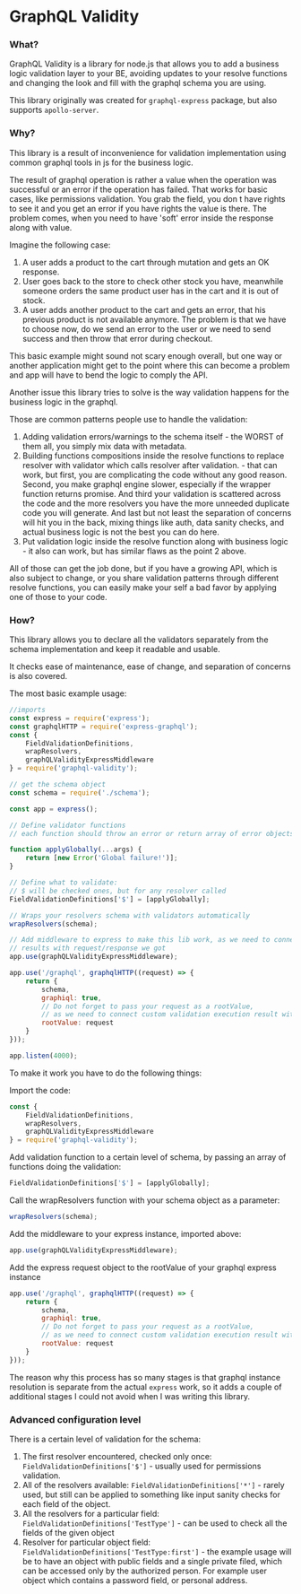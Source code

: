# GraphQL Validity

### What?
GraphQL Validity is a library for node.js that allows you to add a business logic validation layer to your BE, avoiding updates to your resolve functions and changing the look and fill with the graphql schema you are using.

This library originally was created for `graphql-express` package, but also supports `apollo-server`.

### Why?
This library is a result of inconvenience for validation implementation using common graphql tools in js for the business logic.

The result of graphql operation is rather a value when the operation was successful or an error if the operation has failed. That works for basic cases, like permissions validation. You grab the field, you don
t have rights to see it and you get an error if you have rights the value is there. The problem comes, when you need to have 'soft' error inside the response along with value. 

Imagine the following case:
1. A user adds a product to the cart through mutation and gets an OK response.
2. User goes back to the store to check other stock you have, meanwhile someone orders the same product user has in the cart and it is out of stock.
3. A user adds another product to the cart and gets an error, that his previous product is not available anymore. The problem is that we have to choose now, do we send an error to the user or we need to send success and then throw that error during checkout.

This basic example might sound not scary enough overall, but one way or another application might get to the point where this can become a problem and app will have to bend the logic to comply the API.

Another issue this library tries to solve is the way validation happens for the business logic in the graphql.

Those are common patterns people use to handle the validation:
1. Adding validation errors/warnings to the schema itself - the WORST of them all, you simply mix data with metadata.
2. Building functions compositions inside the resolve functions to replace resolver with validator which calls resolver after validation. - that can work, but first, you are complicating the code without any good reason. Second, you make graphql engine slower, especially if the wrapper function returns promise. And third your validation is scattered across the code and the more resolvers you have the more unneeded duplicate code you will generate. And last but not least the separation of concerns will hit you in the back, mixing things like auth, data sanity checks, and actual business logic is not the best you can do here.
3. Put validation logic inside the resolve function along with business logic - it also can work, but has similar flaws as the point 2 above.

All of those can get the job done, but if you have a growing API, which is also subject to change, or you share validation patterns through different resolve functions, you can easily make your self a bad favor by applying one of those to your code.

### How?

This library allows you to declare all the validators separately from the schema implementation and keep it readable and usable. 

It checks ease of maintenance, ease of change, and separation of concerns is also covered.

The most basic example usage:
```javascript
//imports
const express = require('express');
const graphqlHTTP = require('express-graphql');
const {
    FieldValidationDefinitions,
    wrapResolvers,
    graphQLValidityExpressMiddleware
} = require('graphql-validity');

// get the schema object
const schema = require('./schema');

const app = express();

// Define validator functions
// each function should throw an error or return array of error objects or an empty array if everything is good

function applyGlobally(...args) {
    return [new Error('Global failure!')];
}

// Define what to validate:
// $ will be checked ones, but for any resolver called
FieldValidationDefinitions['$'] = [applyGlobally];

// Wraps your resolvers schema with validators automatically
wrapResolvers(schema);

// Add middleware to express to make this lib work, as we need to connect schema validation 
// results with request/response we got
app.use(graphQLValidityExpressMiddleware);

app.use('/graphql', graphqlHTTP((request) => {
    return {
        schema,
        graphiql: true,
        // Do not forget to pass your request as a rootValue, 
        // as we need to connect custom validation execution result with response
        rootValue: request
    }
}));

app.listen(4000);
```

To make it work you have to do the following things:

Import the code:
```javascript
const {
    FieldValidationDefinitions,
    wrapResolvers,
    graphQLValidityExpressMiddleware
} = require('graphql-validity');
```
Add validation function to a certain level of schema, by passing an array of functions doing the validation:
```javascript
FieldValidationDefinitions['$'] = [applyGlobally];
```
 Call the wrapResolvers function with your schema object as a parameter:
 ```javascript
wrapResolvers(schema);
```
Add the middleware to your express instance, imported above:
```javascript
app.use(graphQLValidityExpressMiddleware);
```
Add the express request object to the rootValue of your graphql express instance
```javascript
app.use('/graphql', graphqlHTTP((request) => {
    return {
        schema,
        graphiql: true,
        // Do not forget to pass your request as a rootValue, 
        // as we need to connect custom validation execution result with response
        rootValue: request
    }
}));
```
 
 The reason why this process has so many stages is that graphql instance resolution is separate from the actual `express` work, so it adds a couple of additional stages I could not avoid when I was writing this library.
 
 ### Advanced configuration level
 
 There is a certain level of validation for the schema:
 1. The first resolver encountered, checked only once:
`FieldValidationDefinitions['$']` - usually used for permissions validation.
2. All of the resolvers available:
`FieldValidationDefinitions['*']` - rarely used, but still can be applied to something like input sanity checks for each field of the object.
3. All the resolvers for a particular field:
`FieldValidationDefinitions['TestType']` - can be used to check all the fields of the given object
4. Resolver for particular object field:
`FieldValidationDefinitions['TestType:first']` - the example usage will be to have an object with public fields and a single private filed, which can be accessed only by the authorized person. For example user object which contains a password field, or personal address.
